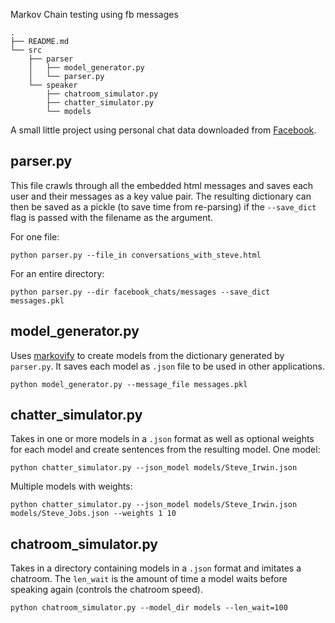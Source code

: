Markov Chain testing using fb messages

```
.
├── README.md
└── src
    ├── parser
    │   ├── model_generator.py
    │   └── parser.py           
    └── speaker
        ├── chatroom_simulator.py
        ├── chatter_simulator.py
        └── models
```


A small little project using personal chat data downloaded from [Facebook](https://www.facebook.com/help/contact/180237885820953).

## parser.py
This file crawls through all the embedded html messages and saves each user and their messages as a key value pair.
The resulting dictionary can then be saved as a pickle (to save time from re-parsing) if the `--save_dict` flag is passed
with the filename as the argument.

For one file:
```
python parser.py --file_in conversations_with_steve.html
```

For an entire directory:
```
python parser.py --dir facebook_chats/messages --save_dict messages.pkl
```

## model_generator.py
Uses [markovify](https://github.com/jsvine/markovify) to create models from the dictionary generated by `parser.py`.
It saves each model as `.json` file to be used in other applications.

```
python model_generator.py --message_file messages.pkl 
```

## chatter_simulator.py
Takes in one or more models in a `.json` format as well as optional weights for each model and create sentences from the resulting model.
One model:
```
python chatter_simulator.py --json_model models/Steve_Irwin.json
```

Multiple models with weights:
```
python chatter_simulator.py --json_model models/Steve_Irwin.json models/Steve_Jobs.json --weights 1 10
```


## chatroom_simulator.py
Takes in a directory containing models in a `.json` format and imitates a chatroom. The `len_wait` is the amount of time a model waits before speaking again (controls the chatroom speed).
```
python chatroom_simulator.py --model_dir models --len_wait=100
```





